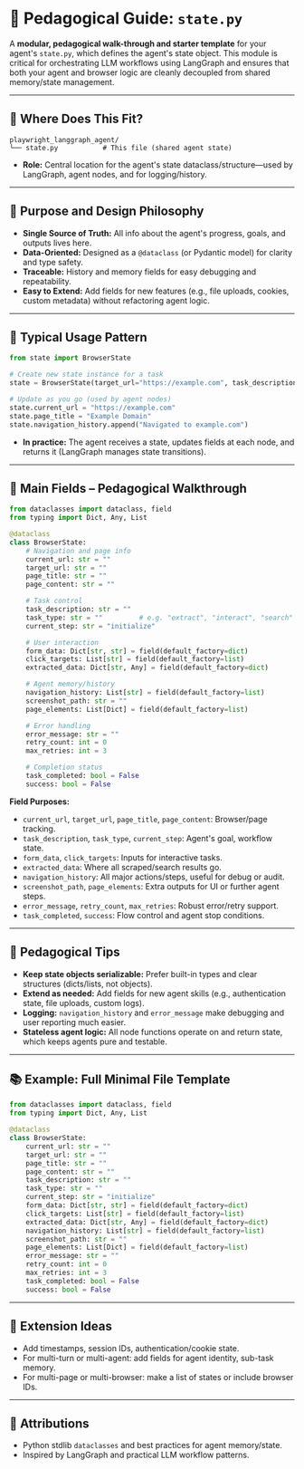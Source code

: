 # 🧩 Pedagogical Guide: `state.py`

A **modular, pedagogical walk-through and starter template** for your agent's `state.py`, which defines the agent's state object. This module is critical for orchestrating LLM workflows using LangGraph and ensures that both your agent and browser logic are cleanly decoupled from shared memory/state management.

---

## 📂 Where Does This Fit?

```plaintext
playwright_langgraph_agent/
└── state.py           # This file (shared agent state)
```

* **Role:** Central location for the agent's state dataclass/structure—used by LangGraph, agent nodes, and for logging/history.

---

## 🎯 Purpose and Design Philosophy

* **Single Source of Truth:** All info about the agent's progress, goals, and outputs lives here.
* **Data-Oriented:** Designed as a `@dataclass` (or Pydantic model) for clarity and type safety.
* **Traceable:** History and memory fields for easy debugging and repeatability.
* **Easy to Extend:** Add fields for new features (e.g., file uploads, cookies, custom metadata) without refactoring agent logic.

---

## 🚦 Typical Usage Pattern

```python
from state import BrowserState

# Create new state instance for a task
state = BrowserState(target_url="https://example.com", task_description="Extract links")

# Update as you go (used by agent nodes)
state.current_url = "https://example.com"
state.page_title = "Example Domain"
state.navigation_history.append("Navigated to example.com")
```

* **In practice:** The agent receives a state, updates fields at each node, and returns it (LangGraph manages state transitions).

---

## 🧩 Main Fields – Pedagogical Walkthrough

```python
from dataclasses import dataclass, field
from typing import Dict, Any, List

@dataclass
class BrowserState:
    # Navigation and page info
    current_url: str = ""
    target_url: str = ""
    page_title: str = ""
    page_content: str = ""

    # Task control
    task_description: str = ""
    task_type: str = ""         # e.g. "extract", "interact", "search"
    current_step: str = "initialize"

    # User interaction
    form_data: Dict[str, str] = field(default_factory=dict)
    click_targets: List[str] = field(default_factory=list)
    extracted_data: Dict[str, Any] = field(default_factory=dict)

    # Agent memory/history
    navigation_history: List[str] = field(default_factory=list)
    screenshot_path: str = ""
    page_elements: List[Dict] = field(default_factory=list)

    # Error handling
    error_message: str = ""
    retry_count: int = 0
    max_retries: int = 3

    # Completion status
    task_completed: bool = False
    success: bool = False
```

**Field Purposes:**

* `current_url`, `target_url`, `page_title`, `page_content`: Browser/page tracking.
* `task_description`, `task_type`, `current_step`: Agent's goal, workflow state.
* `form_data`, `click_targets`: Inputs for interactive tasks.
* `extracted_data`: Where all scraped/search results go.
* `navigation_history`: All major actions/steps, useful for debug or audit.
* `screenshot_path`, `page_elements`: Extra outputs for UI or further agent steps.
* `error_message`, `retry_count`, `max_retries`: Robust error/retry support.
* `task_completed`, `success`: Flow control and agent stop conditions.

---

## 🌟 Pedagogical Tips

* **Keep state objects serializable:** Prefer built-in types and clear structures (dicts/lists, not objects).
* **Extend as needed:** Add fields for new agent skills (e.g., authentication state, file uploads, custom logs).
* **Logging:** `navigation_history` and `error_message` make debugging and user reporting much easier.
* **Stateless agent logic:** All node functions operate on and return state, which keeps agents pure and testable.

---

## 📚 Example: Full Minimal File Template

```python
from dataclasses import dataclass, field
from typing import Dict, Any, List

@dataclass
class BrowserState:
    current_url: str = ""
    target_url: str = ""
    page_title: str = ""
    page_content: str = ""
    task_description: str = ""
    task_type: str = ""
    current_step: str = "initialize"
    form_data: Dict[str, str] = field(default_factory=dict)
    click_targets: List[str] = field(default_factory=list)
    extracted_data: Dict[str, Any] = field(default_factory=dict)
    navigation_history: List[str] = field(default_factory=list)
    screenshot_path: str = ""
    page_elements: List[Dict] = field(default_factory=list)
    error_message: str = ""
    retry_count: int = 0
    max_retries: int = 3
    task_completed: bool = False
    success: bool = False
```

---

## 🔬 Extension Ideas

* Add timestamps, session IDs, authentication/cookie state.
* For multi-turn or multi-agent: add fields for agent identity, sub-task memory.
* For multi-page or multi-browser: make a list of states or include browser IDs.

---

## 🤝 Attributions

* Python stdlib `dataclasses` and best practices for agent memory/state.
* Inspired by LangGraph and practical LLM workflow patterns.
